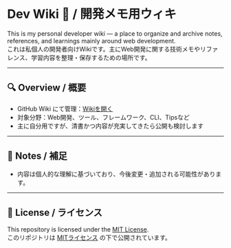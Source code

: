 # Dev Wiki 🧠 / 開発メモ用ウィキ

This is my personal developer wiki — a place to organize and archive notes, references, and learnings mainly around web development.  
これは私個人の開発者向けWikiです。主にWeb開発に関する技術メモやリファレンス、学習内容を整理・保存するための場所です。

---

## 🔍 Overview / 概要

- GitHub Wiki にて管理：[Wikiを開く](../../wiki)
- 対象分野：Web開発、ツール、フレームワーク、CLI、Tipsなど
- 主に自分用ですが、清書かつ内容が充実してきたら公開も検討します

---

## 📌 Notes / 補足

- 内容は個人的な理解に基づいており、今後変更・追加される可能性があります。

---

## 📄 License / ライセンス

This repository is licensed under the [MIT License](LICENSE).  
このリポジトリは [MITライセンス](LICENSE) の下で公開されています。
